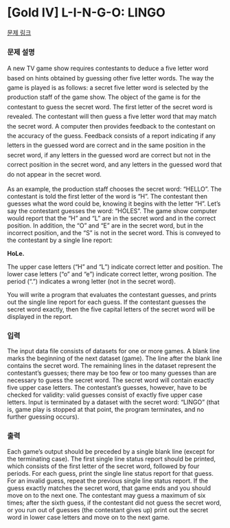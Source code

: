 # [Gold IV] L-I-N-G-O: LINGO

[문제 링크](https://www.acmicpc.net/problem/6360) 

### 문제 설명

<p><span style="line-height:1.6em">A new TV game show requires contestants to deduce a five letter word based on hints obtained by guessing other five letter words. The way the game is played is as follows: a secret five letter word is selected by the production staff of the game show. The object of the game is for the contestant to guess the secret word. The first letter of the secret word is revealed. The contestant will then guess a five letter word that may match the secret word. A computer then provides feedback to the contestant on the accuracy of the guess. Feedback consists of a report indicating if any letters in the guessed word are correct and in the same position in the secret word, if any letters in the guessed word are correct but not in the correct position in the secret word, and any letters in the guessed word that do not appear in the secret word.</span></p>

<p>As an example, the production staff chooses the secret word: “HELLO”. The contestant is told the first letter of the word is “H”. The contestant then guesses what the word could be, knowing it begins with the letter “H”. Let’s say the contestant guesses the word: “HOLES”. The game show computer would report that the “H” and “L” are in the secret word and in the correct position. In addition, the “O” and “E” are in the secret word, but in the incorrect position, and the “S” is not in the secret word. This is conveyed to the contestant by a single line report:</p>

<p><strong>HoLe.</strong></p>

<p>The upper case letters (“H” and “L”) indicate correct letter and position. The lower case letters (“o” and “e”) indicate correct letter, wrong position. The period (“.”) indicates a wrong letter (not in the secret word).</p>

<p>You will write a program that evaluates the contestant guesses, and prints out the single line report for each guess. If the contestant guesses the secret word exactly, then the five capital letters of the secret word will be displayed in the report.</p>

<p> </p>

### 입력 

 <p>The input data file consists of datasets for one or more games. A blank line marks the beginning of the next dataset (game). The line after the blank line contains the secret word. The remaining lines in the dataset represent the contestant’s guesses; there may be too few or too many guesses than are necessary to guess the secret word. The secret word will contain exactly five upper case letters. The contestant’s guesses, however, have to be checked for validity: valid guesses consist of exactly five upper case letters. Input is terminated by a dataset with the secret word: “LINGO” (that is, game play is stopped at that point, the program terminates, and no further guessing occurs).</p>

### 출력 

 <p>Each game’s output should be preceded by a single blank line (except for the terminating case). The first single line status report should be printed, which consists of the first letter of the secret word, followed by four periods. For each guess, print the single line status report for that guess. For an invalid guess, repeat the previous single line status report. If the guess exactly matches the secret word, that game ends and you should move on to the next one. The contestant may guess a maximum of six times; after the sixth guess, if the contestant did not guess the secret word, or you run out of guesses (the contestant gives up) print out the secret word in lower case letters and move on to the next game.</p>

